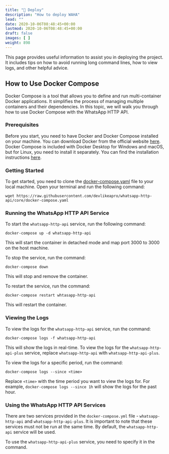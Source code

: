 ```yaml
---
title: "🚀 Deploy"
description: "How to deploy WAHA"
lead: ""
date: 2020-10-06T08:48:45+00:00
lastmod: 2020-10-06T08:48:45+00:00
draft: false
images: [ ]
weight: 898
---
```


This page provides useful information to assist you in deploying the project.
It includes tips on how to avoid running long command lines, how to view logs, and other helpful advice.

## How to Use Docker Compose

Docker Compose is a tool that allows you to define and run multi-container Docker applications. It simplifies the
process of managing multiple containers and their dependencies. In this topic, we will walk you through how to use
Docker Compose with the WhatsApp HTTP API.

### Prerequisites

Before you start, you need to have Docker and Docker Compose installed on your machine. You can download Docker from the
official website [here](https://www.docker.com/products/docker-desktop). Docker Compose is included with Docker Desktop
for Windows and macOS, but for Linux, you need to install it separately. You can find the installation
instructions [here](https://docs.docker.com/compose/install/).

### Getting Started

To get started, you need to clone the [docker-compose.yaml](https://github.com/devlikeapro/whatsapp-http-api/blob/core/docker-compose.yaml) file to your local machine.
Open your terminal and run the following command:

```
wget https://raw.githubusercontent.com/devlikeapro/whatsapp-http-api/core/docker-compose.yaml
```

### Running the WhatsApp HTTP API Service

To start the `whatsapp-http-api` service, run the following command:

```
docker-compose up -d whatsapp-http-api
```

This will start the container in detached mode and map port 3000 to 3000 on the host machine.

To stop the service, run the command:

```
docker-compose down
```

This will stop and remove the container.

To restart the service, run the command:

```
docker-compose restart whtasapp-http-api
```

This will restart the container.

### Viewing the Logs

To view the logs for the `whatsapp-http-api` service, run the command:

```
docker-compose logs -f whatsapp-http-api
```

This will show the logs in real-time. To view the logs for the `whatsapp-http-api-plus` service,
replace `whatsapp-http-api` with `whatsapp-http-api-plus`.

To view the logs for a specific period, run the command:

```
docker-compose logs --since <time>
```

Replace `<time>` with the time period you want to view the logs for. For example, `docker-compose logs --since 1h` will
show the logs for the past hour.

### Using the WhatsApp HTTP API Services

There are two services provided in the `docker-compose.yml` file - `whatsapp-http-api` and `whatsapp-http-api-plus`.
It is important to note that these services must not be run at the same time.
By default, the `whatsapp-http-api` service will be used.

To use the `whatsapp-http-api-plus` service, you need to specify it in the command.

